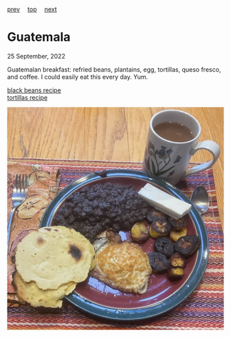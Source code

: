 [prev](grenada.md)&emsp;
[top](../index.md)&emsp;
[next](guinea.md)
# Guatemala
25 September, 2022


Guatemalan breakfast: refried beans, plantains, egg, tortillas, queso
fresco, and coffee. I could easily eat this every day. Yum.

[black beans recipe](https://www.recipezazz.com/recipe/guatemalan-refried-black-beans-14579)<br>
[tortillas recipe](https://blog.unbound.org/2013/03/how-to-make-guatemalan-tortillas-recipe/)

![breakfast](images/guatemala.jpeg)

